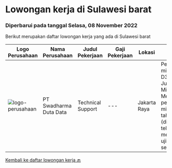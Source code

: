 
  # Lowongan kerja di Sulawesi barat

  ### Diperbarui pada tanggal Selasa, 08 November 2022

  Berikut merupakan daftar lowongan kerja yang ada di Sulawesi barat

  |Logo Perusahaan | Nama Perusahaan | Judul Pekerjaan | Gaji Pekerjaan | Lokasi | Deskripsi | Tanggal diunggah | Pranala |
  | -------------- | --------------- | --------------- | --------- | --------- | -------------- | ------- | ----------- |
  |![logo-perusahaan](https://image-service-cdn.seek.com.au/0dc8e99010397b52d23c25a2b9dad3a300cd0580/ee4dce1061f3f616224767ad58cb2fc751b8d2dc)|PT Swadharma Duta Data|Technical Support|---|Jakarta Raya|Pendidikan minimum D3/S1 Jurusan IT IPK Minimum 2.75 Memiliki pengalaman minimal 1 tahun (diutamakan) telah berhasil menyelesaikan ujian sertifikasi...|Kamis, 13 Oktober 2022|https://www.jobstreet.co.id/id/job/technical-support-4065833?token=0~759aa100-ca7a-4a1d-b469-2c807be0fcc5&sectionRank=1&jobId=jobstreet-id-job-4065833|


  [Kembali ke daftar lowongan kerja 🔙](../README.md#daftar-lowongan-kerja)
  